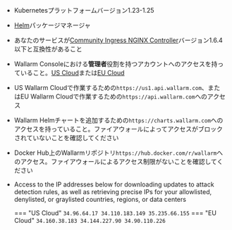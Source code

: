 * Kubernetesプラットフォームバージョン1.23-1.25
* [Helm](https://helm.sh/)パッケージマネージャ
* あなたのサービスが[Community Ingress NGINX Controller](https://github.com/kubernetes/ingress-nginx)バージョン1.6.4以下と互換性があること
* Wallarm Consoleにおける**管理者**役割を持つアカウントへのアクセスを持っていること。[US Cloud](https://us1.my.wallarm.com/)または[EU Cloud](https://my.wallarm.com/)
* US Wallarm Cloudで作業するための`https://us1.api.wallarm.com`、またはEU Wallarm Cloudで作業するための`https://api.wallarm.com`へのアクセス
* Wallarm Helmチャートを追加するための`https://charts.wallarm.com`へのアクセスを持っていること。ファイアウォールによってアクセスがブロックされていないことを確認してください
* Docker Hub上のWallarmリポジトリ`https://hub.docker.com/r/wallarm`へのアクセス。ファイアウォールによるアクセス制限がないことを確認してください
* Access to the IP addresses below for downloading updates to attack detection rules, as well as retrieving precise IPs for your allowlisted, denylisted, or graylisted countries, regions, or data centers

    === "US Cloud"
        ```
        34.96.64.17
        34.110.183.149
        35.235.66.155
        ```
    === "EU Cloud"
        ```
        34.160.38.183
        34.144.227.90
        34.90.110.226
        ```
